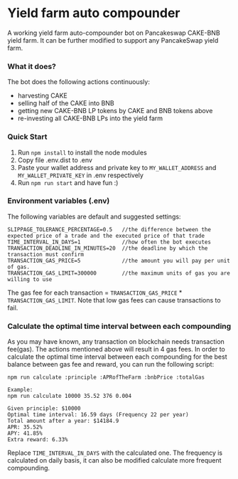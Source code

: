 # Yield farm auto compounder
A working yield farm auto-compounder bot on Pancakeswap CAKE-BNB yield farm. It can be further modified to support any PancakeSwap yield farm. 

### What it does?
The bot does the following actions continuously:
* harvesting CAKE
* selling half of the CAKE into BNB
* getting new CAKE-BNB LP tokens by CAKE and BNB tokens above
* re-investing all CAKE-BNB LPs into the yield farm

### Quick Start
1. Run `npm install` to install the node modules
2. Copy file .env.dist to .env
3. Paste your wallet address and private key to `MY_WALLET_ADDRESS` and `MY_WALLET_PRIVATE_KEY` in .env respectively
4. Run `npm run start` and have fun :)

### Environment variables (.env)
The following variables are default and suggested settings:

```
SLIPPAGE_TOLERANCE_PERCENTAGE=0.5   //the difference between the expected price of a trade and the executed price of that trade
TIME_INTERVAL_IN_DAYS=1             //how often the bot executes
TRANSACTION_DEADLINE_IN_MINUTES=20  //the deadline by which the transaction must confirm
TRANSACTION_GAS_PRICE=5             //the amount you will pay per unit of gas.
TRANSACTION_GAS_LIMIT=300000        //the maximum units of gas you are willing to use
```

The gas fee for each transaction = `TRANSACTION_GAS_PRICE` * `TRANSACTION_GAS_LIMIT`. Note that low gas fees can cause transactions to fail. 

### Calculate the optimal time interval between each compounding
As you may have known, any transaction on blockchain needs transaction fee(gas). The actions mentioned above will result in 4 gas fees. In order to calculate the optimal time interval between each compounding for the best balance between gas fee and reward, you can run the following script:
```
npm run calculate :principle :APRofTheFarm :bnbPrice :totalGas

Example:
npm run calculate 10000 35.52 376 0.004

Given principle: $10000
Optimal time interval: 16.59 days (Frequency 22 per year)
Total amount after a year: $14184.9
APR: 35.52%
APY: 41.85%
Extra reward: 6.33%
```

Replace `TIME_INTERVAL_IN_DAYS` with the calculated one. The frequency is calculated on daily basis, it can also be modified calculate more frequent compounding.


